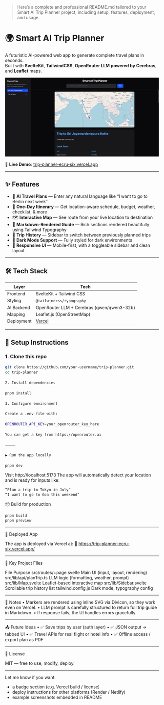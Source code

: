 > Here’s a complete and professional README.md tailored to your Smart AI Trip Planner project, including setup, features, deployment, and usage.


# 🌍 Smart AI Trip Planner

A futuristic AI-powered web app to generate complete travel plans in seconds.  
Built with **SvelteKit**, **TailwindCSS**, **OpenRouter LLM powered by Cerebras**, and **Leaflet** maps.

![App screenshot](image.png)

🔗 **Live Demo**: [trip-planner-ecru-six.vercel.app](https://trip-planner-ecru-six.vercel.app/)

---

## ✨ Features

- 🧠 **AI Travel Plans** — Enter any natural language like “I want to go to Berlin next week”  
- 📅 **One-Day Itinerary** — Get location-aware schedule, budget, weather, checklist, & more  
- 🗺️ **Interactive Map** — See route from your live location to destination  
- 🧾 **Markdown-Rendered Guide** — Rich sections rendered beautifully using Tailwind Typography  
- 💾 **Trip History** — Sidebar to switch between previously planned trips  
- 🌙 **Dark Mode Support** — Fully styled for dark environments  
- 📱 **Responsive UI** — Mobile-first, with a toggleable sidebar and clean layout

---

## 🛠️ Tech Stack

| Layer       | Tech                        |
|-------------|-----------------------------|
| Frontend    | SvelteKit + Tailwind CSS    |
| Styling     | `@tailwindcss/typography`   |
| AI Backend  | OpenRouter LLM + Cerebras (qwen/qwen3-32b) |
| Mapping     | Leaflet.js (OpenStreetMap)  |
| Deployment  | [Vercel](https://vercel.com/) |

---

## 🚀 Setup Instructions

### 1. Clone this repo

```bash
git clone https://github.com/your-username/trip-planner.git
cd trip-planner

2. Install dependencies

pnpm install

3. Configure environment

Create a .env file with:

OPENROUTER_API_KEY=your_openrouter_key_here

You can get a key from https://openrouter.ai

⸻

▶️ Run the app locally

pnpm dev
```

Visit http://localhost:5173
The app will automatically detect your location and is ready for inputs like:

```
“Plan a trip to Tokyo in July”
“I want to go to Goa this weekend”
```

📦 Build for production
```
pnpm build
pnpm preview
```

---

📡 Deployed App

The app is deployed via Vercel at:
🔗 https://trip-planner-ecru-six.vercel.app/

---

🧩 Key Project Files

File	Purpose
src/routes/+page.svelte	Main UI (input, layout, rendering)
src/lib/api/planTrip.ts	LLM logic (formatting, weather, prompt)
src/lib/Map.svelte	Leaflet-based interactive map
src/lib/Sidebar.svelte	Scrollable trip history list
tailwind.config.js	Dark mode, typography config

---

📌 Notes
	•	Markers are rendered using inline SVG via DivIcon, so they work even on Vercel.
	•	LLM prompt is carefully structured to return full trip guide in Markdown.
	•	If response fails, the UI handles errors gracefully.

---

📤 Future Ideas
	•	✅ Save trips by user (auth layer)
	•	✅ JSON output → tabbed UI
	•	✅ Travel APIs for real flight or hotel info
	•	✅ Offline access / export plan as PDF

---

📄 License

MIT — free to use, modify, deploy.

---

Let me know if you want:
- a badge section (e.g. Vercel build / license)
- deploy instructions for other platforms (Render / Netlify)
- example screenshots embedded in README